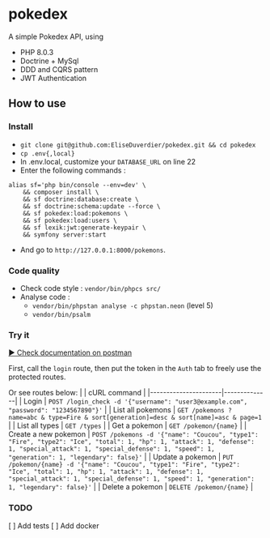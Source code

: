 # pokedex

A simple Pokedex API, using
* PHP 8.0.3
* Doctrine + MySql
* DDD and CQRS pattern
* JWT Authentication

## How to use
### Install
* `git clone git@github.com:EliseDuverdier/pokedex.git && cd pokedex`
* `cp .env{,local}`
* In .env.local, customize your `DATABASE_URL` on line 22
* Enter the following commands :
```shell
alias sf='php bin/console --env=dev' \
    && composer install \
    && sf doctrine:database:create \
    && sf doctrine:schema:update --force \
    && sf pokedex:load:pokemons \
    && sf pokedex:load:users \
    && sf lexik:jwt:generate-keypair \
    && symfony server:start
```
 * And go to `http://127.0.0.1:8000/pokemons`.

<!-- * To force reload, use:
```shell
sf c:c && sf doc:da:drop --force && sf doc:da:create && sf doc:sc:up --force && sf pok:l:p && sf pok:l:u
```
-->

### Code quality
* Check code style : `vendor/bin/phpcs src/`
* Analyse code :
  * `vendor/bin/phpstan analyse -c phpstan.neon`  (level 5)
  * `vendor/bin/psalm`
<!--
* Launch tests : `vendor/bin/phpunit`
-->

### Try it

<!--[![Run in Postman](https://run.pstmn.io/button.svg)](https://app.getpostman.com/run-collection/12e1b427a49cce57fc1f)-->
[▶️ Check documentation on postman](https://documenter.getpostman.com/view/15405036/TzJuAHo5)

First, call the `login` route, then put the token in the `Auth` tab to freely use the protected routes.

Or see routes below:
|                      | cURL command |
|----------------------|--------------|
| Login                | `POST /login_check -d '{"username": "user3@example.com", "password": "1234567890"}'` |
| List all pokemons    | `GET /pokemons ? name=abc & type=Fire & sort[generation]=desc & sort[name]=asc & page=1` |
| List all types       | `GET /types` |
| Get a pokemon        | `GET /pokemon/{name}` |
| Create a new pokemon | `POST /pokemons -d '{"name": "Coucou", "type1": "Fire", "type2": "Ice", "total": 1, "hp": 1, "attack": 1, "defense": 1, "special_attack": 1, "special_defense": 1, "speed": 1, "generation": 1, "legendary": false}'` |
| Update a pokemon     | `PUT /pokemon/{name} -d '{"name": "Coucou", "type1": "Fire", "type2": "Ice", "total": 1, "hp": 1, "attack": 1, "defense": 1, "special_attack": 1, "special_defense": 1, "speed": 1, "generation": 1, "legendary": false}'` |
| Delete a pokemon     | `DELETE /pokemon/{name}` |

### TODO

[ ] Add tests
[ ] Add docker